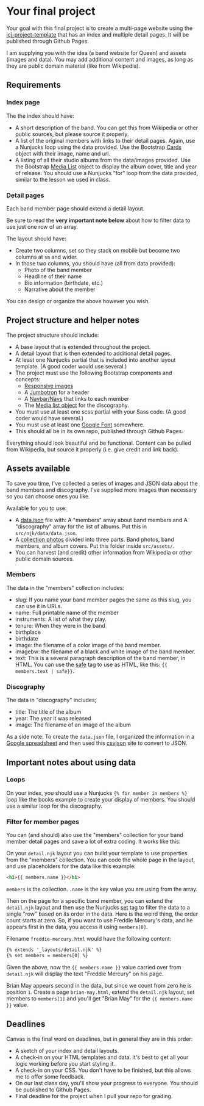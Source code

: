 # Your final project

Your goal with this final project is to create a multi-page website using the [icj-project-template](https://github.com/utdata/icj-project-template) that has an index and multiple detail pages. It will be published through Github Pages.

I am supplying you with the idea (a band website for Queen) and assets (images and data). You may add additional content and images, as long as they are public domain material (like from Wikipedia).

## Requirements

### Index page

The the index should have:

- A short description of the band. You can get this from Wikipedia or other public sources, but please source it properly.
- A list of the original members with links to their detail pages. Again, use a Nunjucks loop using the data provided. Use the Bootstrap [Cards]() object with their image, name and url.
- A listing of all their studio albums from the data/images provided. Use the Bootstrap [Media List](https://getbootstrap.com/docs/4.1/layout/media-object/#media-list) object to display the album cover, title and year of release. You should use a Nunjucks "for" loop from the data provided, similar to the lesson we used in class.

### Detail pages

Each band member page should extend a detail layout.

Be sure to read the **very important note below** about how to filter data to use just one row of an array.

The layout should have:

- Create two columns, set so they stack on mobile but become two columns at `sm` and wider.
- In those two columns, you should have (all from data provided):
  - Photo of the band member
  - Headline of their name
  - Bio information (birthdate, etc.)
  - Narrative about the member

You can design or organize the above however you wish.

## Project structure and helper notes

The project structure should include:

- A base layout that is extended throughout the project.
- A detail layout that is then extended to additional detail pages.
- At least one Nunjucks partial that is included into another layout template. (A good coder would use several.)
- The project must use the following Bootstrap components and concepts:
  - [Responsive images](https://getbootstrap.com/docs/4.1/content/images/)
  - A [Jumbotron](https://getbootstrap.com/docs/4.1/components/jumbotron/) for a header
  - A [Navbar/Navs](https://getbootstrap.com/docs/4.1/components/navbar/) that links to each member
  - The [Media list object](https://getbootstrap.com/docs/4.1/layout/media-object/#media-list) for the discography.
- You must use at least one scss partial with your Sass code. (A good coder would have several.)
- You must use at least one [Google Font](https://fonts.google.com/) somewhere.
- This should all be in its own repo, published through Github Pages.

Everything should look beautiful and be functional. Content can be pulled from Wikipedia, but source it properly (i.e. give credit and link back).

## Assets available

To save you time, I've collected a series of images and JSON data about the band members and discography. I've supplied more images than necessary so you can choose ones you like.

Available for you to use:

- A [data.json](data.json) file with: A "members" array about band members and A "discography" array for the list of albums. Put this in `src/njk/data/data.json`.
- A [collection photos](img.zip) divided into three parts. Band photos, band members, and album covers. Put this folder inside `src/assets/`.
- You can harvest (and credit) other information from Wikipedia or other public domain sources.

### Members

The data in the "members" collection includes:

- slug: If you name your band member pages the same as this slug, you can use it in URLs.
- name: Full printable name of the member
- instruments: A list of what they play.
- tenure: When they were in the band
- birthplace
- birthdate
- image: the filename of a color image of the band member.
- imagebw: the filename of a black and white image of the band member.
- text: This is a several paragraph description of the band member, in HTML. You can use the [safe](https://mozilla.github.io/nunjucks/templating.html#safe) tag to use as HTML, like this: `{{ members.text | safe}}`.

### Discography

The data in "discography" includes;

- title: The title of the album
- year: The year it was released
- image: The filename of an image of the album

As a side note: To create the `data.json` file, I organized the information in a [Google spreadsheet](https://drive.google.com/open?id=1rT71c8CXtx3x2ak6nawjpAGukLNLo1lrbLuvjvZ9zFE) and then used this [csvjson](https://www.csvjson.com/csv2json) site to convert to JSON.

## Important notes about using data

### Loops

On your index, you should use a Nunjucks `{% for member in members %}` loop like the books example to create your display of members. You should use a similar loop for the discography.

### Filter for member pages

You can (and should) also use the "members" collection for your band member detail pages and save a lot of extra coding. It works like this:

On your `detail.njk` layout you can build your template to use properties from the "members" collection. You can code the whole page in the layout, and use placeholders for the data like this example:

```html
<h1>{{ members.name }}</h1>
```

`members` is the collection. `.name` is the key value you are using from the array.

Then on the page for a specific band member, you can extend the `detail.njk` layout and then use the Nunjucks [set](https://mozilla.github.io/nunjucks/templating.html#set) tag to filter the data to a single "row" based on its order in the data. Here is the weird thing, the order count starts at zero. So, if you want to use Freddie Mercury's data, and he appears first in the data, you access it using `members[0]`.

Filename `freddie-mercury.html` would have the following content:

```html
{% extends '_layouts/detail.njk' %}
{% set members = members[0] %}
```

Given the above, now the `{{ members.name }}` value carried over from `detail.njk` will display the text "Freddie Mercury" on his page.

Brian May appears second in the data, but since we count from zero he is position `1`. Create a page `brian-may.html`, extend the `detail.njk` layout, set members to `members[1]` and you'll get "Brian May" for the `{{ members.name }}` value.

## Deadlines

Canvas is the final word on deadlines, but in general they are in this order:

- A sketch of your index and detail layouts.
- A check-in on your HTML templates and data. It's best to get all your logic working before you start styling it.
- A check-in on your CSS. You don't have to be finished, but this allows me to offer some feedback.
- On our last class day, you'll show your progress to everyone. You should be published to Github Pages.
- Final deadline for the project when I pull your repo for grading.
